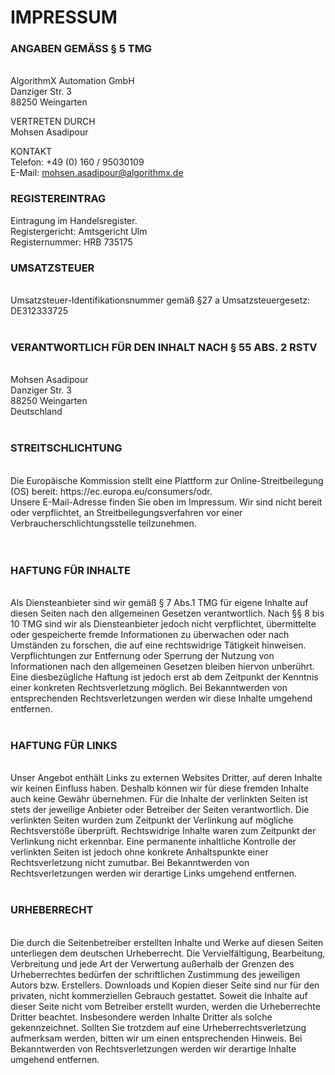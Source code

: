 <h1>IMPRESSUM</h1>

<h3>ANGABEN GEMÄSS § 5 TMG</h3> <br>
AlgorithmX Automation GmbH <br> 
Danziger Str. 3 <br> 
88250 Weingarten

VERTRETEN DURCH<br>
Mohsen Asadipour<br>

KONTAKT<br>
Telefon: +49 (0) 160 / 95030109 <br>
E-Mail: mohsen.asadipour@algorithmx.de<br>

<h3>REGISTEREINTRAG<br></h3>
Eintragung im Handelsregister. <br>
Registergericht: Amtsgericht Ulm <br>
Registernummer: HRB 735175<br>

<h3>UMSATZSTEUER</h3><br>
Umsatzsteuer-Identifikationsnummer gemäß §27 a Umsatzsteuergesetz:<br>
DE312333725
<br><br>

<h3>VERANTWORTLICH FÜR DEN INHALT NACH § 55 ABS. 2 RSTV</h3><br>
Mohsen Asadipour <br>
Danziger Str. 3 <br>
88250 Weingarten<br>
Deutschland
<br><br>

<h3>STREITSCHLICHTUNG</h3><br>
Die Europäische Kommission stellt eine Plattform zur Online-Streitbeilegung (OS) bereit: https://ec.europa.eu/consumers/odr.<br>
Unsere E-Mail-Adresse finden Sie oben im Impressum.
Wir sind nicht bereit oder verpflichtet, an Streitbeilegungsverfahren vor einer Verbraucherschlichtungsstelle teilzunehmen.
<br><br>
 
<h3>HAFTUNG FÜR INHALTE</h3><br>
Als Diensteanbieter sind wir gemäß § 7 Abs.1 TMG für eigene Inhalte auf diesen Seiten nach den allgemeinen Gesetzen verantwortlich. Nach §§ 8 bis 10 TMG sind wir als Diensteanbieter jedoch nicht verpflichtet, übermittelte oder gespeicherte fremde Informationen zu überwachen oder nach Umständen zu forschen, die auf eine rechtswidrige Tätigkeit hinweisen.
Verpflichtungen zur Entfernung oder Sperrung der Nutzung von Informationen nach den allgemeinen Gesetzen bleiben hiervon unberührt. Eine diesbezügliche Haftung ist jedoch erst ab dem Zeitpunkt der Kenntnis einer konkreten Rechtsverletzung möglich. Bei Bekanntwerden von entsprechenden Rechtsverletzungen werden wir diese Inhalte umgehend entfernen.
<br><br>

<h3>HAFTUNG FÜR LINKS</h3><br>
Unser Angebot enthält Links zu externen Websites Dritter, auf deren Inhalte wir keinen Einfluss haben. Deshalb können wir für diese fremden Inhalte auch keine Gewähr übernehmen. Für die Inhalte der verlinkten Seiten ist stets der jeweilige Anbieter oder Betreiber der Seiten verantwortlich. Die verlinkten Seiten wurden zum Zeitpunkt der Verlinkung auf mögliche Rechtsverstöße überprüft. Rechtswidrige Inhalte waren zum Zeitpunkt der Verlinkung nicht erkennbar.
Eine permanente inhaltliche Kontrolle der verlinkten Seiten ist jedoch ohne konkrete Anhaltspunkte einer Rechtsverletzung nicht zumutbar. Bei Bekanntwerden von Rechtsverletzungen werden wir derartige Links umgehend entfernen.
<br><br>

<h3>URHEBERRECHT</h3><br>
Die durch die Seitenbetreiber erstellten Inhalte und Werke auf diesen Seiten unterliegen dem deutschen Urheberrecht. Die Vervielfältigung, Bearbeitung, Verbreitung und jede Art der Verwertung außerhalb der Grenzen des Urheberrechtes bedürfen der schriftlichen Zustimmung des jeweiligen Autors bzw. Erstellers. Downloads und Kopien dieser Seite sind nur für den privaten, nicht kommerziellen Gebrauch gestattet.
Soweit die Inhalte auf dieser Seite nicht vom Betreiber erstellt wurden, werden die Urheberrechte Dritter beachtet. Insbesondere werden Inhalte Dritter als solche gekennzeichnet. Sollten Sie trotzdem auf eine Urheberrechtsverletzung aufmerksam werden, bitten wir um einen entsprechenden Hinweis. Bei Bekanntwerden von Rechtsverletzungen werden wir derartige Inhalte umgehend entfernen.
<br><br>
